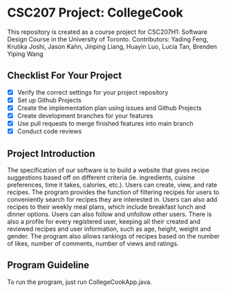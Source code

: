 # CSC207 Project: CollegeCook
This repository is created as a course project for CSC207H1: Software Design Course in the University of Toronto.
Contributors: Yading Feng, Krutika Joshi, Jason Kahn, Jinping Liang, Huayin Luo, Lucia Tan, Brenden Yiping Wang

## Checklist For Your Project
- [X] Verify the correct settings for your project repository
- [X] Set up Github Projects
- [X] Create the implementation plan using issues and Github Projects
- [X] Create development branches for your features
- [X] Use pull requests to merge finished features into main branch
- [X] Conduct code reviews

## Project Introduction
The specification of our software is to build a website that gives recipe suggestions based off on different criteria 
(ie. ingredients, cuisine preferences, time it takes, calories, etc.). Users can create, view, and rate 
recipes. The program provides the function of filtering recipes for users to conveniently search for recipes they 
are interested in. Users can also add recipes to their weekly meal plans, which include breakfast lunch and dinner options. 
Users can also follow and unfollow other users. There is also a profile for every registered user, keeping all their 
created and reviewed recipes and user information, such as age, height, weight and gender. The program also allows rankings 
of recipes based on the number of likes, number of comments, number of views and ratings. 


## Program Guideline
To run the program, just run CollegeCookApp.java.

